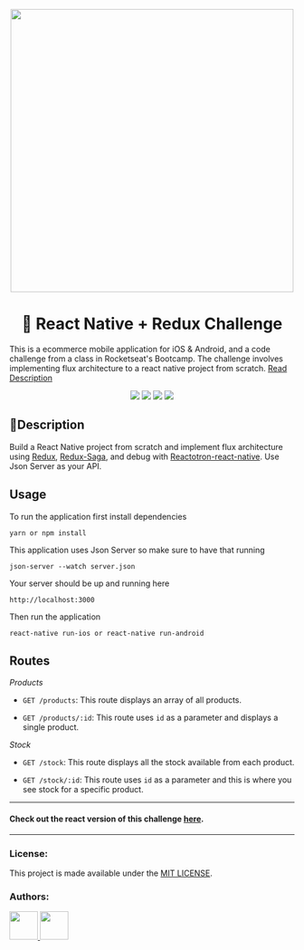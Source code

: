 <p align="center">
  <img align="center" src="https://res.cloudinary.com/yarapolana/image/upload/v1580825601/desafio-7-rocketshoes/logo_hpwo4x.svg" width="500" />
</p>

<h1 align="center">👠 React Native + Redux Challenge</h1>
<p>This is a ecommerce mobile application for iOS & Android, and a code challenge from a class in Rocketseat's Bootcamp. The challenge involves implementing flux architecture to a react native project from scratch. <a href="#description" >Read Description</a></p>

<p align="center">
  <img src="https://img.shields.io/github/package-json/dependency-version/yarapolana/rocketshoes-react-native/react-native.svg" >
  <img src="https://img.shields.io/github/package-json/dependency-version/yarapolana/rocketshoes-react-native/react-navigation.svg" >
  <img src="https://img.shields.io/github/license/yarapolana/rocketshoes-react-native.svg" >
  <a href="https://yarapolana.com"><img src="https://img.shields.io/badge/createdby-yarapolana-red.svg" ></a>
</p>

<h2>🚀Description </h2>
<p id="description">
  Build a React Native project from scratch and implement flux architecture using <a href="https://github.com/reduxjs/redux"> Redux</a>, <a href="https://github.com/redux-saga/redux-saga">Redux-Saga</a>, and debug with <a href="https://github.com/infinitered/reactotron-react-native">Reactotron-react-native</a>.
  Use Json Server as your API.
</p>

<h2>Usage</h2>
<p>To run the application first install dependencies</p>

```
yarn or npm install
```

<p>This application uses Json Server so make sure to have that running</p>

```
json-server --watch server.json

```

<p>Your server should be up and running here</p>

```
http://localhost:3000
```

<p>Then run the application</p>

```
react-native run-ios or react-native run-android
```


<h2>Routes</h2>

<i>Products</i>
- `GET /products`: This route displays an array of all products.

- `GET /products/:id`: This route uses `id` as a parameter and displays a single product.


<i>Stock</i>
- `GET /stock`: This route displays all the stock available from each product.

- `GET /stock/:id`: This route uses `id` as a parameter and this is where you see stock for a specific product.


---

<h4> Check out the react version of this challenge <a href="https://github.com/yarapolana/rocketshoes-react">here</a>.</h4>

---
### License:

This project is made available under the [MIT LICENSE](LICENSE.md).

### Authors:

<p>
  <a href="https://github.com/yarapolana">
    <img src="https://avatars0.githubusercontent.com/u/19730118?s=460&v=4" width="50" height="50">
  </a>
  <a href="https://dotcode.is">
    <img src="https://dotcode.is/images/logo_dark.svg" width="50" height="50">
  </a>
</p>
